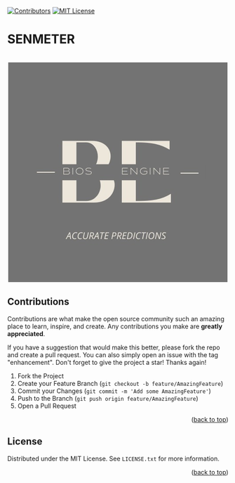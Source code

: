 <div id="top"></div>

[![Contributors][contributors-shield]][contributors-url]
[![MIT License][license-shield]][license-url]


# SENMETER


<!-- PROJECT LOGO -->
<br />
<div align="center">
  <a href="https://github.com/TheCleverIdiott/Win_Analyser">
    <img src="https://github.com/TheCleverIdiott/AI-Score-Predictor/blob/main/logo.jpeg" alt="Logo">
  </a>
</div>



<!-- CONTRIBUTING -->
## Contributions

Contributions are what make the open source community such an amazing place to learn, inspire, and create. Any contributions you make are **greatly appreciated**.

If you have a suggestion that would make this better, please fork the repo and create a pull request. You can also simply open an issue with the tag "enhancement".
Don't forget to give the project a star! Thanks again!

1. Fork the Project
2. Create your Feature Branch (`git checkout -b feature/AmazingFeature`)
3. Commit your Changes (`git commit -m 'Add some AmazingFeature'`)
4. Push to the Branch (`git push origin feature/AmazingFeature`)
5. Open a Pull Request

<p align="right">(<a href="#top">back to top</a>)</p>


<!-- LICENSE -->
## License

Distributed under the MIT License. See `LICENSE.txt` for more information.

<p align="right">(<a href="#top">back to top</a>)</p>


<!-- MARKDOWN LINKS & IMAGES -->
<!-- https://www.markdownguide.org/basic-syntax/#reference-style-links -->
[contributors-shield]: https://img.shields.io/github/contributors/jagreetdg/Dseized-Bot.svg?style=for-the-badge
[contributors-url]: https://github.com/TheCleverIdiott/AI-Score-Predictor/graphs/contributors
[license-shield]: https://img.shields.io/github/license/jagreetdg/Dseized-Bot.svg?style=for-the-badge
[license-url]: https://github.com/TheCleverIdiott/AI-Score-Predictor/blob/main/LICENSE
